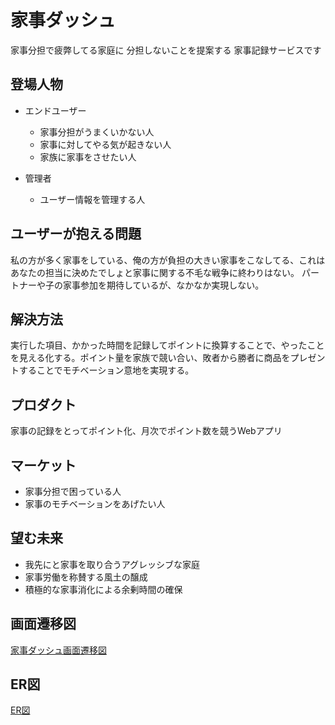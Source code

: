 # 家事ダッシュ

家事分担で疲弊してる家庭に
分担しないことを提案する
家事記録サービスです

## 登場人物
- エンドユーザー
  - 家事分担がうまくいかない人
  - 家事に対してやる気が起きない人
  - 家族に家事をさせたい人

- 管理者
  - ユーザー情報を管理する人

## ユーザーが抱える問題
私の方が多く家事をしている、俺の方が負担の大きい家事をこなしてる、これはあなたの担当に決めたでしょと家事に関する不毛な戦争に終わりはない。
パートナーや子の家事参加を期待しているが、なかなか実現しない。

## 解決方法
実行した項目、かかった時間を記録してポイントに換算することで、やったことを見える化する。ポイント量を家族で競い合い、敗者から勝者に商品をプレゼントすることでモチベーション意地を実現する。

## プロダクト
家事の記録をとってポイント化、月次でポイント数を競うWebアプリ

## マーケット
- 家事分担で困っている人
- 家事のモチベーションをあげたい人

## 望む未来
- 我先にと家事を取り合うアグレッシブな家庭
- 家事労働を称賛する風土の醸成
- 積極的な家事消化による余剰時間の確保

## 画面遷移図
[家事ダッシュ画面遷移図](https://xd.adobe.com/view/404814b1-1f17-4934-846d-207acf334ef4-151b/)

## ER図
[ER図](https://drive.google.com/file/d/1dWxtIYIYky2qmz5mUIPtZI5l_1vmgjkG/view?usp=sharing)
